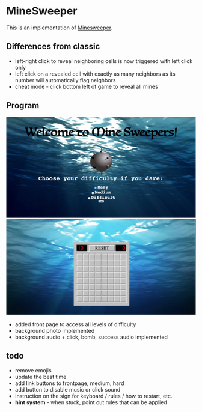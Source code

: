 MineSweeper
===========
This is an implementation of [Minesweeper](http://en.wikipedia.org/wiki/Microsoft_Minesweeper).

Differences from classic
------------------------
 * left-right click to reveal neighboring cells is now triggered with left click only
 * left click on a revealed cell with exactly as many neighbors as its number will automatically flag neighbors
 * cheat mode - click bottom left of game to reveal all mines
 
## Program
![Alt text](frontpage.png?raw=true "Optional Title")
![Alt text](easy.png?raw=true "Optional Title")
* added front page to access all levels of difficulty 
* background photo implemented
* background audio + click, bomb, success audio implemented


todo
----
 * remove emojis 
 * update the best time
 * add link buttons to frontpage, medium, hard
 * add button to disable music or click sound
 * instruction on the sign for keyboard / rules / how to restart, etc.
 * **hint system** - when stuck, point out rules that can be applied
